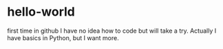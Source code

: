 # hello-world
first time in github
I have no idea how to code but will take a try. Actually I have basics in Python, but I want more.
